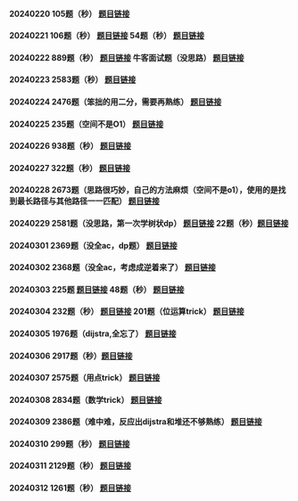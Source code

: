 #### 20240220 105题（秒） [题目链接](https://leetcode.cn/problems/construct-binary-tree-from-preorder-and-inorder-traversal/)
#### 20240221 106题（秒） [题目链接](https://leetcode.cn/problems/construct-binary-tree-from-inorder-and-postorder-traversal/description/) 54题（秒） [题目链接](https://leetcode.cn/problems/spiral-matrix/description/?envType=study-plan-v2&envId=top-100-liked)
#### 20240222 889题（秒） [题目链接](https://leetcode.cn/problems/construct-binary-tree-from-preorder-and-postorder-traversal/description/)  牛客面试题（没思路） [题目链接](https://blog.csdn.net/qq_41398418/article/details/121326229?app_version=6.2.8&code=app_1562916241&csdn_share_tail=%7B%22type%22%3A%22blog%22%2C%22rType%22%3A%22article%22%2C%22rId%22%3A%22121326229%22%2C%22source%22%3A%22Chooper1%22%7D&uLinkId=usr1mkqgl919blen&utm_source=app)
#### 20240223 2583题（秒） [题目链接](https://leetcode.cn/problems/kth-largest-sum-in-a-binary-tree/description/)
#### 20240224 2476题（笨拙的用二分，需要再熟练） [题目链接](https://leetcode.cn/problems/closest-nodes-queries-in-a-binary-search-tree/description/)
#### 20240225 235题（空间不是O1） [题目链接](https://leetcode.cn/problems/lowest-common-ancestor-of-a-binary-search-tree/description/)
#### 20240226 938题（秒） [题目链接](https://leetcode.cn/problems/range-sum-of-bst/description/)
#### 20240227 322题（秒） [题目链接](https://leetcode.cn/problems/coin-change/description/?envType=study-plan-v2&envId=top-100-liked)
#### 20240228 2673题（思路很巧妙，自己的方法麻烦（空间不是o1），使用的是找到最长路径与其他路径一一匹配） [题目链接](https://leetcode.cn/problems/make-costs-of-paths-equal-in-a-binary-tree/)
#### 20240229 2581题（没思路，第一次学树状dp） [题目链接](https://leetcode.cn/problems/count-number-of-possible-root-nodes/description/) 22题（秒）[题目链接](https://leetcode.cn/problems/generate-parentheses/description/?envType=study-plan-v2&envId=top-100-liked)
#### 20240301 2369题（没全ac，dp题） [题目链接](https://leetcode.cn/problems/check-if-there-is-a-valid-partition-for-the-array/description/)
#### 20240302 2368题（没全ac，考虑成逆着来了） [题目链接](https://leetcode.cn/problems/reachable-nodes-with-restrictions/description/)
#### 20240303 225题  [题目链接](https://leetcode.cn/problems/implement-stack-using-queues/description/) 48题（秒） [题目链接](https://leetcode.cn/problems/rotate-image/description/?envType=study-plan-v2&envId=top-100-liked)
#### 20240304 232题（秒）  [题目链接](https://leetcode.cn/problems/implement-queue-using-stacks/description/)  201题（位运算trick） [题目链接](https://leetcode.cn/problems/bitwise-and-of-numbers-range/description/?envType=study-plan-v2&envId=top-interview-150)
#### 20240305 1976题（dijstra,全忘了）  [题目链接](https://leetcode.cn/problems/number-of-ways-to-arrive-at-destination/description/)
#### 20240306 2917题（秒）[题目链接](https://leetcode.cn/problems/find-the-k-or-of-an-array/description/)
#### 20240307 2575题（用点trick） [题目链接](https://leetcode.cn/problems/find-the-divisibility-array-of-a-string/description/)
#### 20240308 2834题（数学trick） [题目链接](https://leetcode.cn/problems/find-the-minimum-possible-sum-of-a-beautiful-array/description/)
#### 20240309 2386题（难中难，反应出dijstra和堆还不够熟练） [题目链接](https://leetcode.cn/problems/find-the-k-sum-of-an-array/description/)
#### 20240310 299题（秒） [题目链接](https://leetcode.cn/problems/bulls-and-cows/description/)
#### 20240311 2129题（秒） [题目链接](https://leetcode.cn/problems/capitalize-the-title/description/)
#### 20240312 1261题（秒） [题目链接](https://leetcode.cn/problems/find-elements-in-a-contaminated-binary-tree/description/)








